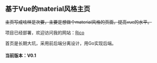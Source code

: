 ## 基于Vue的material风格主页

~~主页写成啥样是次要，主要是想做个material风格的页面，提高vue的水平。~~

项目已经部署，欢迎访问我的网站：[Rico](https://ri-co.cn)

首页是长期大坑，采用前后端分离设计，用Go实现后端。

#### 当前版本：V0.1